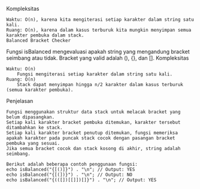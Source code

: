 Kompleksitas

    Waktu: O(n), karena kita mengiterasi setiap karakter dalam string satu kali.
    Ruang: O(n), karena dalam kasus terburuk kita mungkin menyimpan semua karakter pembuka dalam stack.
    Balanced Bracket Checker

Fungsi isBalanced mengevaluasi apakah string yang mengandung bracket seimbang atau tidak. Bracket yang valid adalah (), {}, dan [].
Kompleksitas

    Waktu: O(n)
        Fungsi mengiterasi setiap karakter dalam string satu kali.
    Ruang: O(n)
        Stack dapat menyimpan hingga n/2 karakter dalam kasus terburuk (semua karakter pembuka).

Penjelasan

    Fungsi menggunakan struktur data stack untuk melacak bracket yang belum dipasangkan.
    Setiap kali karakter bracket pembuka ditemukan, karakter tersebut ditambahkan ke stack.
    Setiap kali karakter bracket penutup ditemukan, fungsi memeriksa apakah karakter pada puncak stack cocok dengan pasangan bracket pembuka yang sesuai.
    Jika semua bracket cocok dan stack kosong di akhir, string adalah seimbang.

    Berikut adalah beberapa contoh penggunaan fungsi:
    echo isBalanced("{[()]}") . "\n"; // Output: YES
    echo isBalanced("{[(])}") . "\n"; // Output: NO
    echo isBalanced("{(([])[[]])[]}") . "\n"; // Output: YES
